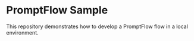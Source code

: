 # PromptFlow Sample

This repository demonstrates how to develop a PromptFlow flow in a local environment.